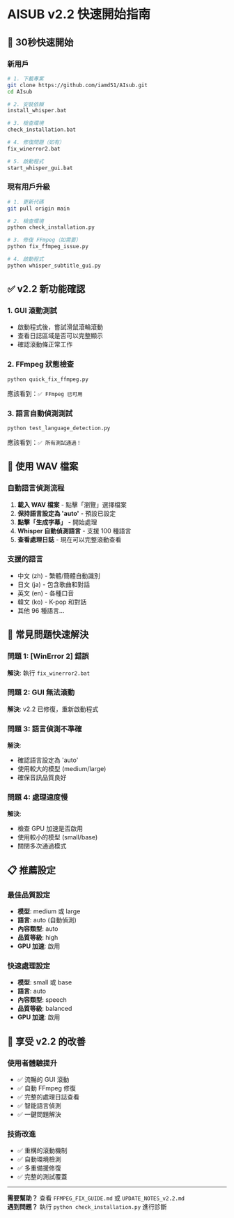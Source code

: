 # AISUB v2.2 快速開始指南

## 🚀 30秒快速開始

### 新用戶
```bash
# 1. 下載專案
git clone https://github.com/iamd51/AIsub.git
cd AIsub

# 2. 安裝依賴
install_whisper.bat

# 3. 檢查環境
check_installation.bat

# 4. 修復問題（如有）
fix_winerror2.bat

# 5. 啟動程式
start_whisper_gui.bat
```

### 現有用戶升級
```bash
# 1. 更新代碼
git pull origin main

# 2. 檢查環境
python check_installation.py

# 3. 修復 FFmpeg（如需要）
python fix_ffmpeg_issue.py

# 4. 啟動程式
python whisper_subtitle_gui.py
```

## ✅ v2.2 新功能確認

### 1. GUI 滾動測試
- 啟動程式後，嘗試滑鼠滾輪滾動
- 查看日誌區域是否可以完整顯示
- 確認滾動條正常工作

### 2. FFmpeg 狀態檢查
```bash
python quick_fix_ffmpeg.py
```
應該看到：`✅ FFmpeg 已可用`

### 3. 語言自動偵測測試
```bash
python test_language_detection.py
```
應該看到：`✅ 所有測試通過！`

## 🎯 使用 WAV 檔案

### 自動語言偵測流程
1. **載入 WAV 檔案** - 點擊「瀏覽」選擇檔案
2. **保持語言設定為 'auto'** - 預設已設定
3. **點擊「生成字幕」** - 開始處理
4. **Whisper 自動偵測語言** - 支援 100 種語言
5. **查看處理日誌** - 現在可以完整滾動查看

### 支援的語言
- 中文 (zh) - 繁體/簡體自動識別
- 日文 (ja) - 包含歌曲和對話
- 英文 (en) - 各種口音
- 韓文 (ko) - K-pop 和對話
- 其他 96 種語言...

## 🔧 常見問題快速解決

### 問題 1: [WinError 2] 錯誤
**解決**: 執行 `fix_winerror2.bat`

### 問題 2: GUI 無法滾動
**解決**: v2.2 已修復，重新啟動程式

### 問題 3: 語言偵測不準確
**解決**: 
- 確認語言設定為 'auto'
- 使用較大的模型 (medium/large)
- 確保音訊品質良好

### 問題 4: 處理速度慢
**解決**:
- 檢查 GPU 加速是否啟用
- 使用較小的模型 (small/base)
- 關閉多次通過模式

## 📋 推薦設定

### 最佳品質設定
- **模型**: medium 或 large
- **語言**: auto (自動偵測)
- **內容類型**: auto
- **品質等級**: high
- **GPU 加速**: 啟用

### 快速處理設定
- **模型**: small 或 base
- **語言**: auto
- **內容類型**: speech
- **品質等級**: balanced
- **GPU 加速**: 啟用

## 🎉 享受 v2.2 的改善

### 使用者體驗提升
- ✅ 流暢的 GUI 滾動
- ✅ 自動 FFmpeg 修復
- ✅ 完整的處理日誌查看
- ✅ 智能語言偵測
- ✅ 一鍵問題解決

### 技術改進
- ✅ 重構的滾動機制
- ✅ 自動環境檢測
- ✅ 多重備援修復
- ✅ 完整的測試覆蓋

---

**需要幫助？** 查看 `FFMPEG_FIX_GUIDE.md` 或 `UPDATE_NOTES_v2.2.md`  
**遇到問題？** 執行 `python check_installation.py` 進行診斷